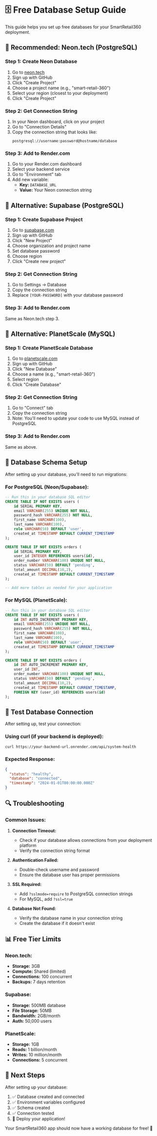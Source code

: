# 🗄️ Free Database Setup Guide

This guide helps you set up free databases for your SmartRetail360 deployment.

## 🎯 Recommended: Neon.tech (PostgreSQL)

### Step 1: Create Neon Database
1. Go to [neon.tech](https://neon.tech)
2. Sign up with GitHub
3. Click "Create Project"
4. Choose a project name (e.g., "smart-retail-360")
5. Select your region (closest to your deployment)
6. Click "Create Project"

### Step 2: Get Connection String
1. In your Neon dashboard, click on your project
2. Go to "Connection Details"
3. Copy the connection string that looks like:
   ```
   postgresql://username:password@hostname/database
   ```

### Step 3: Add to Render.com
1. Go to your Render.com dashboard
2. Select your backend service
3. Go to "Environment" tab
4. Add new variable:
   - **Key:** `DATABASE_URL`
   - **Value:** Your Neon connection string

## 🔄 Alternative: Supabase (PostgreSQL)

### Step 1: Create Supabase Project
1. Go to [supabase.com](https://supabase.com)
2. Sign up with GitHub
3. Click "New Project"
4. Choose organization and project name
5. Set database password
6. Choose region
7. Click "Create new project"

### Step 2: Get Connection String
1. Go to Settings → Database
2. Copy the connection string
3. Replace `[YOUR-PASSWORD]` with your database password

### Step 3: Add to Render.com
Same as Neon.tech step 3.

## 🚀 Alternative: PlanetScale (MySQL)

### Step 1: Create PlanetScale Database
1. Go to [planetscale.com](https://planetscale.com)
2. Sign up with GitHub
3. Click "New Database"
4. Choose a name (e.g., "smart-retail-360")
5. Select region
6. Click "Create Database"

### Step 2: Get Connection String
1. Go to "Connect" tab
2. Copy the connection string
3. Note: You'll need to update your code to use MySQL instead of PostgreSQL

### Step 3: Add to Render.com
Same as above.

## 🔧 Database Schema Setup

After setting up your database, you'll need to run migrations:

### For PostgreSQL (Neon/Supabase):
```sql
-- Run this in your database SQL editor
CREATE TABLE IF NOT EXISTS users (
    id SERIAL PRIMARY KEY,
    email VARCHAR(255) UNIQUE NOT NULL,
    password_hash VARCHAR(255) NOT NULL,
    first_name VARCHAR(100),
    last_name VARCHAR(100),
    role VARCHAR(50) DEFAULT 'user',
    created_at TIMESTAMP DEFAULT CURRENT_TIMESTAMP
);

CREATE TABLE IF NOT EXISTS orders (
    id SERIAL PRIMARY KEY,
    user_id INTEGER REFERENCES users(id),
    order_number VARCHAR(100) UNIQUE NOT NULL,
    status VARCHAR(50) DEFAULT 'pending',
    total_amount DECIMAL(10,2),
    created_at TIMESTAMP DEFAULT CURRENT_TIMESTAMP
);

-- Add more tables as needed for your application
```

### For MySQL (PlanetScale):
```sql
-- Run this in your database SQL editor
CREATE TABLE IF NOT EXISTS users (
    id INT AUTO_INCREMENT PRIMARY KEY,
    email VARCHAR(255) UNIQUE NOT NULL,
    password_hash VARCHAR(255) NOT NULL,
    first_name VARCHAR(100),
    last_name VARCHAR(100),
    role VARCHAR(50) DEFAULT 'user',
    created_at TIMESTAMP DEFAULT CURRENT_TIMESTAMP
);

CREATE TABLE IF NOT EXISTS orders (
    id INT AUTO_INCREMENT PRIMARY KEY,
    user_id INT,
    order_number VARCHAR(100) UNIQUE NOT NULL,
    status VARCHAR(50) DEFAULT 'pending',
    total_amount DECIMAL(10,2),
    created_at TIMESTAMP DEFAULT CURRENT_TIMESTAMP,
    FOREIGN KEY (user_id) REFERENCES users(id)
);
```

## 🧪 Test Database Connection

After setting up, test your connection:

### Using curl (if your backend is deployed):
```bash
curl https://your-backend-url.onrender.com/api/system-health
```

### Expected Response:
```json
{
  "status": "healthy",
  "database": "connected",
  "timestamp": "2024-01-01T00:00:00.000Z"
}
```

## 🔍 Troubleshooting

### Common Issues:

1. **Connection Timeout:**
   - Check if your database allows connections from your deployment platform
   - Verify the connection string format

2. **Authentication Failed:**
   - Double-check username and password
   - Ensure the database user has proper permissions

3. **SSL Required:**
   - Add `?sslmode=require` to PostgreSQL connection strings
   - For MySQL, add `?ssl=true`

4. **Database Not Found:**
   - Verify the database name in your connection string
   - Create the database if it doesn't exist

## 📊 Free Tier Limits

### Neon.tech:
- **Storage:** 3GB
- **Compute:** Shared (limited)
- **Connections:** 100 concurrent
- **Backups:** 7 days retention

### Supabase:
- **Storage:** 500MB database
- **File Storage:** 50MB
- **Bandwidth:** 2GB/month
- **Auth:** 50,000 users

### PlanetScale:
- **Storage:** 1GB
- **Reads:** 1 billion/month
- **Writes:** 10 million/month
- **Connections:** 5 concurrent

## 🎯 Next Steps

After setting up your database:

1. ✅ Database created and connected
2. ✅ Environment variables configured
3. ✅ Schema created
4. ✅ Connection tested
5. 🚀 Deploy your application!

Your SmartRetail360 app should now have a working database for free! 🎉 